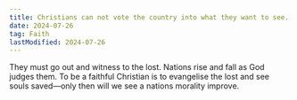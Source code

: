 ```yaml
---
title: Christians can not vote the country into what they want to see.
date: 2024-07-26
tag: Faith
lastModified: 2024-07-26
---
```

They must go out and witness to the lost. Nations rise and fall as God judges them. To be a faithful Christian is to evangelise the lost and see souls saved—only then will we see a nations morality improve.